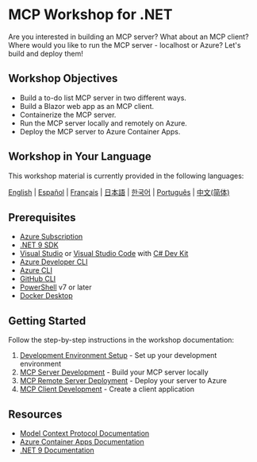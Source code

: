 # MCP Workshop for .NET

Are you interested in building an MCP server? What about an MCP client? Where would you like to run the MCP server - localhost or Azure? Let's build and deploy them!

## Workshop Objectives

- Build a to-do list MCP server in two different ways.
- Build a Blazor web app as an MCP client.
- Containerize the MCP server.
- Run the MCP server locally and remotely on Azure.
- Deploy the MCP server to Azure Container Apps.

## Workshop in Your Language

This workshop material is currently provided in the following languages:

[English](./README.md) | [Español](./localisation/es-es/) | [Français](./localisation/fr-fr/) | [日本語](./localisation/ja-jp/) | [한국어](./localisation/ko-kr/) | [Português](./localisation/pt-br/) | [中文(简体)](./localisation/zh-cn/)

## Prerequisites

- [Azure Subscription](https://azure.microsoft.com/free)
- [.NET 9 SDK](https://dotnet.microsoft.com/download/dotnet/9.0)
- [Visual Studio](https://visualstudio.microsoft.com/vs) or [Visual Studio Code](https://code.visualstudio.com) with [C# Dev Kit](https://marketplace.visualstudio.com/items?itemName=ms-dotnettools.csdevkit)
- [Azure Developer CLI](https://learn.microsoft.com/azure/developer/azure-developer-cli/overview)
- [Azure CLI](https://learn.microsoft.com/cli/azure/what-is-azure-cli)
- [GitHub CLI](https://docs.github.com/github-cli/github-cli/about-github-cli)
- [PowerShell](https://learn.microsoft.com/powershell/scripting/overview) v7 or later
- [Docker Desktop](https://docs.docker.com/desktop/)

## Getting Started

Follow the step-by-step instructions in the workshop documentation:

1. [Development Environment Setup](./docs/00-setup.md) - Set up your development environment
1. [MCP Server Development](./docs/01-mcp-server.md) - Build your MCP server locally
1. [MCP Remote Server Deployment](./docs/02-mcp-remote-server.md) - Deploy your server to Azure
1. [MCP Client Development](./docs/03-mcp-client.md) - Create a client application

## Resources

- [Model Context Protocol Documentation](https://modelcontextprotocol.io/)
- [Azure Container Apps Documentation](https://learn.microsoft.com/azure/container-apps/)
- [.NET 9 Documentation](https://learn.microsoft.com/dotnet/)
